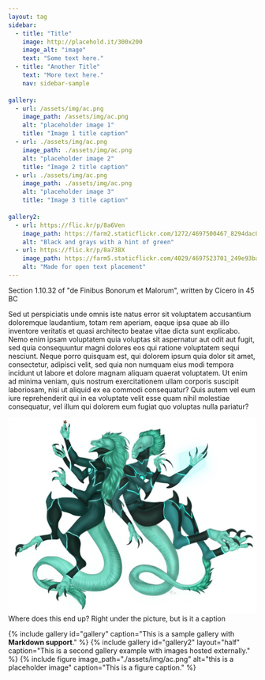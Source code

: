 ```yaml
---
layout: tag
sidebar:
  - title: "Title"
    image: http://placehold.it/300x200
    image_alt: "image"
    text: "Some text here."
  - title: "Another Title"
    text: "More text here."
    nav: sidebar-sample

gallery:
  - url: /assets/img/ac.png
    image_path: /assets/img/ac.png
    alt: "placeholder image 1"
    title: "Image 1 title caption"
  - url: ./assets/img/ac.png
    image_path: ./assets/img/ac.png
    alt: "placeholder image 2"
    title: "Image 2 title caption"
  - url: ./assets/img/ac.png
    image_path: ./assets/img/ac.png
    alt: "placeholder image 3"
    title: "Image 3 title caption"

gallery2:
  - url: https://flic.kr/p/8a6Ven
    image_path: https://farm2.staticflickr.com/1272/4697500467_8294dac099_q.jpg
    alt: "Black and grays with a hint of green"
  - url: https://flic.kr/p/8a738X
    image_path: https://farm5.staticflickr.com/4029/4697523701_249e93ba23_q.jpg
    alt: "Made for open text placement"
---
```


Section 1.10.32 of "de Finibus Bonorum et Malorum", written by Cicero in 45 BC

Sed ut perspiciatis unde omnis iste natus error sit voluptatem accusantium doloremque laudantium, totam rem aperiam, eaque ipsa quae ab illo inventore veritatis et quasi architecto beatae vitae dicta sunt explicabo. Nemo enim ipsam voluptatem quia voluptas sit aspernatur aut odit aut fugit, sed quia consequuntur magni dolores eos qui ratione voluptatem sequi nesciunt. Neque porro quisquam est, qui dolorem ipsum quia dolor sit amet, consectetur, adipisci velit, sed quia non numquam eius modi tempora incidunt ut labore et dolore magnam aliquam quaerat voluptatem. Ut enim ad minima veniam, quis nostrum exercitationem ullam corporis suscipit laboriosam, nisi ut aliquid ex ea commodi consequatur? Quis autem vel eum iure reprehenderit qui in ea voluptate velit esse quam nihil molestiae consequatur, vel illum qui dolorem eum fugiat quo voluptas nulla pariatur?

![ac](./assets/img/ac.png) Where does this end up? Right under the picture, but is it a caption

{% include gallery id="gallery" caption="This is a sample gallery with **Markdown support**." %}
{% include gallery id="gallery2" layout="half" caption="This is a second gallery example with images hosted externally." %}
{% include figure image_path="./assets/img/ac.png" alt="this is a placeholder image" caption="This is a figure caption." %}

